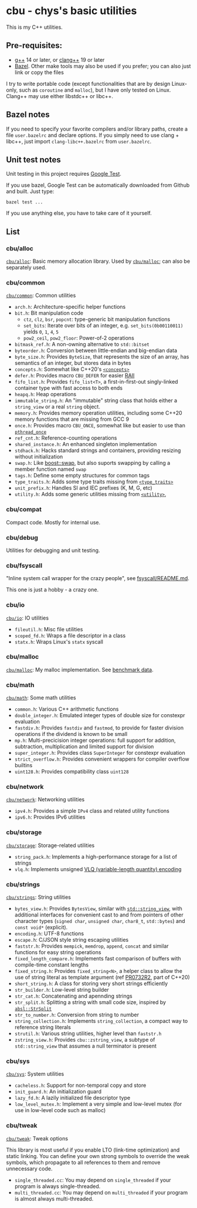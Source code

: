 # cbu - chys's basic utilities

This is my C++ utilities.

## Pre-requisites:

- [g++](https://gcc.gnu.org/) 14 or later, or [clang++](https://clang.llvm.org/) 19 or later
- [Bazel](https://bazel.build/).  Other make tools may also be used if you prefer; you can also just link or copy the files

I try to write portable code (except functionalities that are by design Linux-only, such as `coroutine` and `malloc`), but I have
only tested on Linux.  Clang++ may use either libstdc++ or libc++.

## Bazel notes

If you need to specify your favorite compilers and/or library paths, create a file `user.bazelrc` and declare options.
If you simply need to use clang + libc++, just import `clang-libc++.bazelrc` from `user.bazelrc`.

## Unit test notes

Unit testing in this project requires [Google Test](https://github.com/google/googletest).

If you use bazel, Google Test can be automatically downloaded from Github and built.  Just type:

```
bazel test ...
```

If you use anything else, you have to take care of it yourself.

## List

### cbu/alloc

[`cbu/alloc`](cbu/alloc): Basic memory allocation library.  Used by [`cbu/malloc`](cbu/malloc); can also be separately used.

### cbu/common

[`cbu/common`](cbu/common): Common utilities

* `arch.h`: Architecture-specific helper functions
* `bit.h`: Bit manipulation code
  - `ctz`, `clz`, `bsr`, `popcnt`: type-generic bit manipulation functions
  - `set_bits`: Iterate over bits of an integer, e.g. `set_bits(0b00110011)` yields `0`, `1`, `4`, `5`
  - `pow2_ceil`, `pow2_floor`: Power-of-2 operations
* `bitmask_ref.h`: A non-owning alternative to `std::bitset`
* `byteorder.h`: Conversion between little-endian and big-endian data
* `byte_size.h`: Provides `ByteSize`, that represents the size of an array, has semantics of an integer, but stores data in bytes
* `concepts.h`: Somewhat like C++20's [`<concepts>`](https://en.cppreference.com/w/cpp/header/concepts)
* `defer.h`: Provides macro `CBU_DEFER` for easier [RAII](https://en.cppreference.com/w/cpp/language/raii)
* `fifo_list.h`: Provides `fifo_list<T>`, a first-in-first-out singly-linked container type with fast access to both ends
* `heapq.h`: Heap operations
* `immutable_string.h`: An "immutable" string class that holds either a `string_view` or a real `string` object.
* `memory.h`: Provides memory operation utilities, including some C++20 memory functions that are missing from GCC 9
* `once.h`: Provides macro `CBU_ONCE`, somewhat like but easier to use than [`pthread_once`](https://linux.die.net/man/3/pthread_once)
* `ref_cnt.h`: Reference-counting operations
* `shared_instance.h`: An enhanced singleton implementation
* `stdhack.h`: Hacks standard strings and containers, providing resizing without initialization
* `swap.h`: Like [boost::swap](https://www.boost.org/doc/libs/1_64_0/libs/core/doc/html/core/swap.html), but also suports swapping by calling a member function named `swap`
* `tags.h`: Define some empty structures for common tags
* `type_traits.h`: Adds some type traits missing from [`<type_traits>`](https://en.cppreference.com/w/cpp/header/type_traits)
* `unit_prefix.h`: Handles SI and IEC prefixes (K, M, G, etc)
* `utility.h`: Adds some generic utilities missing from [`<utility>`](https://en.cppreference.com/w/cpp/header/utility),

### cbu/compat

Compact code.  Mostly for internal use.

### cbu/debug

Utilities for debugging and unit testing.

### cbu/fsyscall

"Inline system call wrapper for the crazy people", see [fsyscall/README.md](cbu/fsyscall/README.md).

This one is just a hobby - a crazy one.

### cbu/io

[`cbu/io`](cbu/io): IO utilities

* `fileutil.h`: Misc file utilities
* `scoped_fd.h`: Wraps a file descriptor in a class
* `statx.h`: Wraps Linux's `statx` syscall

### cbu/malloc

[`cbu/malloc`](cbu/malloc): My malloc implementation.  See [benchmark data](cbu/malloc).

### cbu/math

[`cbu/math`](cbu/math): Some math utilities

* `common.h`: Various C++ arithmetic functions
* `double_integer.h`: Emulated integer types of double size for constexpr evaluation
* `fastdiv.h`: Provides `fastdiv` and `fastmod`, to provide for faster division operations if the dividend is known to be small
* `mp.h`: Multi-precicision integer operations: full support for addition, subtraction, multiplication and limited support for division
* `super_integer.h`: Provides class `SuperInteger` for constexpr evaluation
* `strict_overflow.h`: Provides convenient wrappers for compiler overflow builtins
* `uint128.h`: Provides compatibility class `uint128`

### cbu/network

[`cbu/network`](cbu/network): Networking utilities

* `ipv4.h`: Provides a simple `IPv4` class and related utility functions
* `ipv6.h`: Provides IPv6 utilities

### cbu/storage

[`cbu/storage`](cbu/storage): Storage-related utilities

* `string_pack.h`: Implements a high-performance storage for a list of strings
* `vlq.h`: Implements unsigned [VLQ (variable-length quantity) encoding](https://en.wikipedia.org/wiki/Variable-length_quantity)

### cbu/strings

[`cbu/strings`](cbu/strings): String utilities

* `bytes_view.h`: Provides `BytesView`, similar with [`std::string_view`](https://en.cppreference.com/w/cpp/string/basic_string_view),
   with additional interfaces for convenient cast to and from pointers of other character types (`signed char`, `unsigned char`, `char8_t`, `std::bytes`)
   and `const void*` (explicit).
* `encoding.h`: UTF-8 functions
* `escape.h`: C/JSON style string escaping utilities
* `faststr.h`: Provides `mempick`, `memdrop`, `append`, `concat` and similar functions for easy string operations
* `fixed_length_compare.h`: Implements fast comparison of buffers with compile-time constant lengths
* `fixed_string.h`: Provides `fixed_string<N>`, a helper class to allow the use of string literal as template argument (ref [PR0732R2](https://www.open-std.org/jtc1/sc22/wg21/docs/papers/2018/p0732r2.pdf), part of C++20)
* `short_string.h`: A class for storing very short strings efficiently
* `str_builder.h`: Low-level string builder
* `str_cat.h`: Concatenating and apennding strings
* `str_split.h`: Splitting a string with small code size, inspired by [`absl::StrSplit`](https://abseil.io/docs/cpp/guides/strings#abslstrsplit-for-splitting-strings)
* `str_to_number.h`: Conversion from string to number
* `string_collection.h`: Implements `string_collection`, a compact way to reference string literals
* `strutil.h`: Various string utilities, higher level than `faststr.h`
* `zstring_view.h`: Provides `cbu::zstring_view`, a subtype of `std::string_view` that assumes a null terminator is present

### cbu/sys

[`cbu/sys`](cbu/sys): System utilities

* `cacheless.h`: Support for non-temporal copy and store
* `init_guard.h`: An initialization guard
* `lazy_fd.h`: A lazily initialized file descriptor type
* `low_level_mutex.h`: Implement a very simple and low-level mutex (for use in low-level code such as malloc)

### cbu/tweak

[`cbu/tweak`](cbu/tweak): Tweak options

This library is most useful if you enable LTO (link-time optimization) and
static linking.
You can define your own strong symbols to override the weak symbols, which
propagate to all references to them and remove unnecessary code.

* `single_threaded.cc`: You may depend on `single_threaded` if your program is always single-threaded.
* `multi_threaded.cc`: You may depend on `multi_threaded` if your program is almost always multi-threaded.
